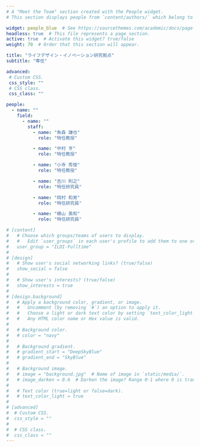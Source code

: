 ```yaml
---
# A "Meet the Team" section created with the People widget.
# This section displays people from `content/authors/` which belong to the `user_groups` below.

widget: people_blue  # See https://sourcethemes.com/academic/docs/page-builder/
headless: true  # This file represents a page section.
active: true  # Activate this widget? true/false
weight: 70  # Order that this section will appear.

title: "ライフデザイン・イノベーション研究拠点"
subtitle: "専任"

advanced:
 # Custom CSS. 
 css_style: ""
 # CSS class.
 css_class: ""

people:
  - name: ""
    field: 
      - name: ""
        staff:
          - name: "魚森 謙也"
            role: "特任教授"

          - name: "中村 亨"
            role: "特任教授"

          - name: "小寺 秀俊"
            role: "特任教授"

          - name: "吉川 則之"
            role: "特任研究員"

          - name: "岡村 和男"
            role: "特任研究員"

          - name: "横山 美和"
            role: "特任研究員"

# [content]
#   # Choose which groups/teams of users to display.
#   #   Edit `user_groups` in each user's profile to add them to one or more of these groups.
#   user_group = "ILDI-Fulltime"
# 
# [design]
#   # Show user's social networking links? (true/false)
#   show_social = false
# 
#   # Show user's interests? (true/false)
#   show_interests = true
# 
# [design.background]
#   # Apply a background color, gradient, or image.
#   #   Uncomment (by removing `#`) an option to apply it.
#   #   Choose a light or dark text color by setting `text_color_light`.
#   #   Any HTML color name or Hex value is valid.
#   
#   # Background color.
#   # color = "navy"
#   
#   # Background gradient.
#   # gradient_start = "DeepSkyBlue"
#   # gradient_end = "SkyBlue"
#   
#   # Background image.
#   # image = "background.jpg"  # Name of image in `static/media/`.
#   # image_darken = 0.6  # Darken the image? Range 0-1 where 0 is transparent and 1 is opaque.
# 
#   # Text color (true=light or false=dark).
#   # text_color_light = true  
#   
# [advanced]
#  # Custom CSS. 
#  css_style = ""
#  
#  # CSS class.
#  css_class = ""
---
```

